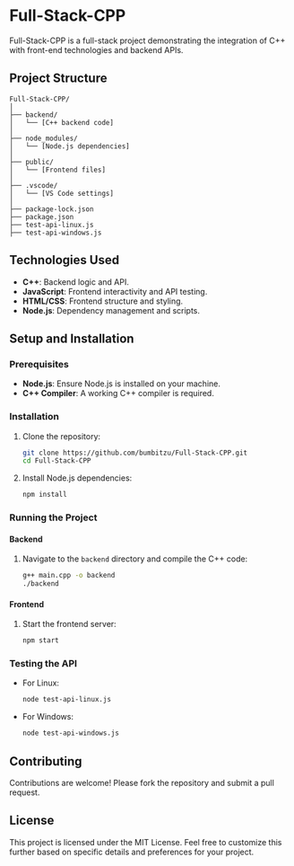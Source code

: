 
# Full-Stack-CPP

Full-Stack-CPP is a full-stack project demonstrating the integration of C++ with front-end technologies and backend APIs.

## Project Structure
```
Full-Stack-CPP/
│
├── backend/
│   └── [C++ backend code]
│
├── node_modules/
│   └── [Node.js dependencies]
│
├── public/
│   └── [Frontend files]
│
├── .vscode/
│   └── [VS Code settings]
│
├── package-lock.json
├── package.json
├── test-api-linux.js
├── test-api-windows.js
```

## Technologies Used

- **C++**: Backend logic and API.
- **JavaScript**: Frontend interactivity and API testing.
- **HTML/CSS**: Frontend structure and styling.
- **Node.js**: Dependency management and scripts.

## Setup and Installation

### Prerequisites

- **Node.js**: Ensure Node.js is installed on your machine.
- **C++ Compiler**: A working C++ compiler is required.

### Installation

1. Clone the repository:
   ```sh
   git clone https://github.com/bumbitzu/Full-Stack-CPP.git
   cd Full-Stack-CPP
   ```

2. Install Node.js dependencies:
   ```sh
   npm install
   ```

### Running the Project

#### Backend

1. Navigate to the `backend` directory and compile the C++ code:
   ```sh
   g++ main.cpp -o backend
   ./backend
   ```

#### Frontend

1. Start the frontend server:
   ```sh
   npm start
   ```

### Testing the API

- For Linux:
  ```sh
  node test-api-linux.js
  ```

- For Windows:
  ```sh
  node test-api-windows.js
  ```

## Contributing

Contributions are welcome! Please fork the repository and submit a pull request.

## License

This project is licensed under the MIT License.
Feel free to customize this further based on specific details and preferences for your project.
